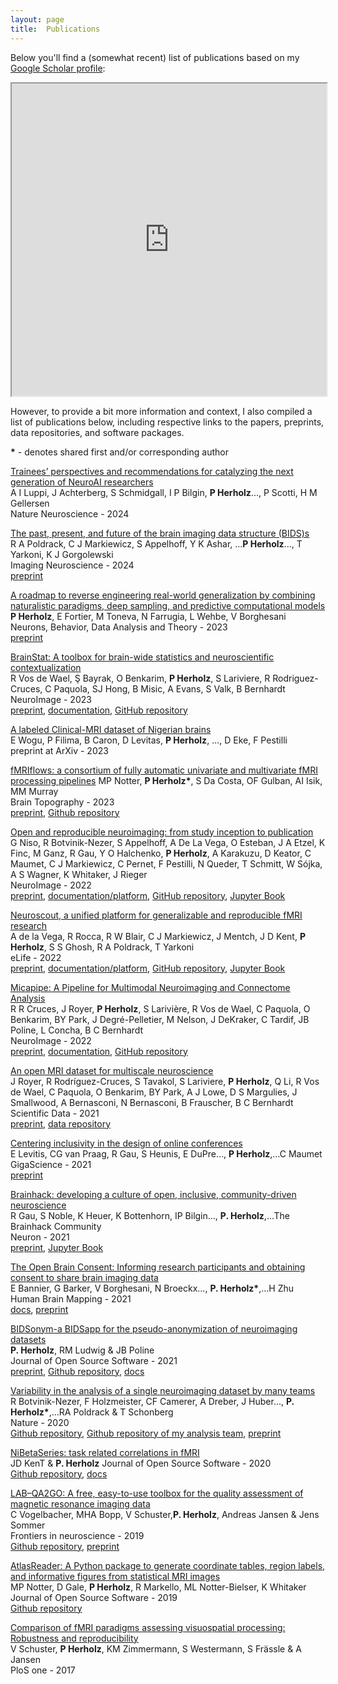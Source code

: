 ```yaml
---
layout: page
title:  Publications
---
```


Below you'll find a (somewhat recent) list of publications based on my [Google Scholar profile](https://scholar.google.com/citations?user=4NPhFFgAAAAJ&hl=en&oi=ao):


<iframe src="https://scholar.google.com/citations?hl=en&user=4NPhFFgAAAAJ&view_op=list_works&sortby=pubdate" width="100%" height="500px"></iframe>




However, to provide a bit more information and context, I also compiled a list of publications below, including respective links to the papers, preprints, data repositories, and software packages.


__*__ - denotes shared first and/or corresponding author

[Trainees’ perspectives and recommendations for catalyzing the next generation of NeuroAI researchers](https://www.nature.com/articles/s41467-024-53375-2)  
A I Luppi, J Achterberg, S Schmidgall, I P Bilgin, __P Herholz__..., P Scotti, H M Gellersen  
Nature Neuroscience - 2024

[The past, present, and future of the brain imaging data structure (BIDS)s](https://direct.mit.edu/imag/article/doi/10.1162/imag_a_00103/119672)  
R A Poldrack, C J Markiewicz, S Appelhoff, Y K Ashar, ...__P Herholz__..., T Yarkoni, K J Gorgolewski  
Imaging Neuroscience - 2024  
[preprint](https://arxiv.org/abs/2309.05768)


[A roadmap to reverse engineering real-world generalization by combining naturalistic paradigms, deep sampling, and predictive computational models](https://nbdt.scholasticahq.com/article/67879-a-roadmap-to-reverse-engineering-real-world-generalization-by-combining-naturalistic-paradigms-deep-sampling-and-predictive-computational-models)  
__P Herholz__, E Fortier, M Toneva, N Farrugia, L Wehbe, V Borghesani  
Neurons, Behavior, Data Analysis and Theory - 2023  
[preprint](https://arxiv.org/abs/2108.10231)

[BrainStat: A toolbox for brain-wide statistics and neuroscientific contextualization](https://www.sciencedirect.com/science/article/pii/S1053811922009284)  
R Vos de Wael, Ş Bayrak, O Benkarim, __P Herholz__, S Lariviere, R Rodriguez-Cruces, C Paquola, SJ Hong, B Misic, A Evans, S Valk, B Bernhardt  
NeuroImage - 2023  
[preprint](https://www.biorxiv.org/content/10.1101/2022.01.18.476795v2.abstract),
[documentation](https://brainstat.readthedocs.io/en/master/),
[GitHub repository](https://github.com/MICA-MNI/BrainStat)

[A labeled Clinical-MRI dataset of Nigerian brains](https://arxiv.org/abs/2309.05768)  
E Wogu, P Filima, B Caron, D Levitas, __P Herholz__, ..., D Eke, F Pestilli  
preprint at ArXiv - 2023

[fMRIflows: a consortium of fully automatic univariate and multivariate fMRI processing pipelines](https://link.springer.com/article/10.1007/s10548-022-00935-8)
MP Notter, __P Herholz*__, S Da Costa, OF Gulban, AI Isik, MM Murray  
Brain Topography - 2023  
[preprint](https://www.biorxiv.org/content/10.1101/2021.03.23.436650v1.abstract),
[Github repository](https://github.com/miykael/fmriflows)

[Open and reproducible neuroimaging: from study inception to publication](https://www.sciencedirect.com/science/article/pii/S1053811922007388)  
G Niso, R Botvinik-Nezer, S Appelhoff, A De La Vega, O Esteban, J A Etzel, K Finc, M Ganz, R Gau, Y O Halchenko, __P Herholz__, A Karakuzu, D Keator, C Maumet, C J Markiewicz, C Pernet, F Pestilli, N Queder, T Schmitt, W Sójka, A S Wagner, K Whitaker, J Rieger  
NeuroImage - 2022  
[preprint](https://osf.io/preprints/pu5vb/), [documentation/platform](https://neuroscout.org/),
[GitHub repository](https://github.com/neuroscout), [Jupyter Book](https://neuroscout.github.io/neuroscout-paper)  

[Neuroscout, a unified platform for generalizable and reproducible fMRI research](https://elifesciences.org/articles/79277)  
A de la Vega, R Rocca, R W Blair, C J Markiewicz, J Mentch, J D Kent, __P Herholz__, S S Ghosh, R A Poldrack, T Yarkoni  
eLife - 2022  
[preprint](https://www.biorxiv.org/content/10.1101/2022.04.05.487222.abstract),
[documentation/platform](https://neuroscout.org/),
[GitHub repository](https://github.com/neuroscout),
[Jupyter Book](https://neuroscout.github.io/neuroscout-paper)  

[Micapipe: A Pipeline for Multimodal Neuroimaging and Connectome Analysis](https://www.sciencedirect.com/science/article/pii/S1053811922007273)  
R R Cruces, J Royer, __P Herholz__, S Larivière, R Vos de Wael, C Paquola, O Benkarim, BY Park, J Degré-Pelletier, M Nelson, J DeKraker, C Tardif, JB Poline, L Concha, B C Bernhardt  
NeuroImage - 2022  
[preprint](https://www.biorxiv.org/content/10.1101/2022.01.31.478189.abstract),
[documentation](https://micapipe.readthedocs.io/en/latest/),
[GitHub repository](https://github.com/MICA-MNI/micapipe)  

[An open MRI dataset for multiscale neuroscience](https://www.nature.com/articles/s41597-022-01682-y)  
J Royer, R Rodríguez-Cruces, S Tavakol, S Lariviere, __P Herholz__, Q Li, R Vos de Wael, C Paquola, O Benkarim, BY Park, A J Lowe, D S Margulies, J Smallwood, A Bernasconi, N Bernasconi, B Frauscher, B C Bernhardt  
Scientific Data - 2021  
[preprint](https://www.biorxiv.org/content/10.1101/2021.08.04.454795v1.abstract),
[data repository](https://portal.conp.ca/dataset?id=projects/mica-mics)

[Centering inclusivity in the design of online conferences](https://academic.oup.com/gigascience/article/10/8/giab051/6355274?login=true)  
E Levitis, CG van Praag, R Gau, S Heunis, E DuPre…, __P Herholz__,…C Maumet  
GigaScience - 2021  
[preprint](https://psyarxiv.com/vj5tu)

[Brainhack: developing a culture of open, inclusive, community-driven neuroscience](https://www.sciencedirect.com/science/article/abs/pii/S0896627321002312)  
R Gau, S Noble, K Heuer, K Bottenhorn, IP Bilgin…, __P. Herholz__,…The Brainhack Community  
Neuron - 2021  
[preprint](https://psyarxiv.com/rytjq/),
[Jupyter Book](http://brainhack.org/brainhack_jupyter_book/)

[The Open Brain Consent: Informing research participants and obtaining consent to share brain imaging data](https://onlinelibrary.wiley.com/doi/10.1002/hbm.25351)  
E Bannier, G Barker, V Borghesani, N Broeckx…, __P. Herholz*__,…H Zhu  
Human Brain Mapping - 2021    
[docs](https://open-brain-consent.readthedocs.io/en/stable/), [preprint](https://psyarxiv.com/f6mnp/)

[BIDSonym-a BIDSapp for the pseudo-anonymization of neuroimaging datasets](https://joss.theoj.org/papers/10.21105/joss.03169.pdf)  
__P. Herholz__, RM Ludwig & JB Poline  
Journal of Open Source Software - 2021   
[preprint](https://psyarxiv.com/3aknq/),
[Github repository](https://github.com/PeerHerholz/BIDSonym), [docs](https://peerherholz.github.io/BIDSonym/)

[Variability in the analysis of a single neuroimaging dataset by many teams](https://www.nature.com/articles/s41586-020-2314-9?fbclid=IwAR3jkR1Gkraxbig5vbUz0d0_bVOTCzAFGoCmnRQMG5jpcDwiApCjxZHNHrQ)  
R Botvinik-Nezer, F Holzmeister, CF Camerer, A Dreber, J Huber…, __P. Herholz*__,…RA Poldrack & T Schonberg  
Nature - 2020  
[Github repository](https://github.com/poldrack/narps), [Github repository of my analysis team](https://github.com/ilkayisik/narps_R42Q), [preprint](https://www.biorxiv.org/content/10.1101/843193v1)

[NiBetaSeries: task related correlations in fMRI](https://joss.theoj.org/papers/10.21105/joss.01295)  
JD KenT & __P. Herholz__
Journal of Open Source Software - 2020   
[Github repository](https://github.com/HBClab/NiBetaSeries), [docs](https://nibetaseries.readthedocs.io/en/stable/)

[LAB–QA2GO: A free, easy-to-use toolbox for the quality assessment of magnetic resonance imaging data](https://www.frontiersin.org/articles/10.3389/fnins.2019.00688/full)  
C Vogelbacher, MHA Bopp, V Schuster,__P. Herholz__, Andreas Jansen & Jens Sommer  
Frontiers in neuroscience - 2019   
[Github repository](https://github.com/vogelbac/LAB-QA2GO), [preprint](https://www.biorxiv.org/content/10.1101/546564v1.abstract)

[AtlasReader: A Python package to generate coordinate tables, region labels, and informative figures from statistical MRI images](https://joss.theoj.org/papers/10.21105/joss.01257)  
MP Notter, D Gale, __P Herholz__, R Markello, ML Notter-Bielser, K Whitaker  
Journal of Open Source Software - 2019   
[Github repository](https://github.com/miykael/atlasreader)

[Comparison of fMRI paradigms assessing visuospatial processing: Robustness and reproducibility](https://journals.plos.org/plosone/article?id=10.1371/journal.pone.0186344)  
V Schuster, __P Herholz__, KM Zimmermann, S Westermann, S Frässle & A Jansen    
PloS one - 2017   